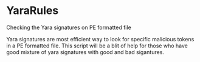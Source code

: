 # YaraRules
Checking the Yara signatures on PE formatted file

Yara signatures are most efficient way to look for specific malicious tokens in a PE formatted file. This script will be a blit of help for those who have good mixture of yara signatures with good and bad sigantures.
